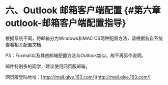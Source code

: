# 六、Outlook 邮箱客户端配置 {#第六章outlook-邮箱客户端配置指导}

根据系统不同，将邮箱分为Windows和MAC OS两种配置方法，请根据各自系统查看相关配置文档

PS：Foxmail以及其他邮箱配置方法与Outlook类似，故不再另作说明。

邮件特别多的同学，建议使用网页版邮箱，

网页版登陆地址：[http://mail.qiye.163.com/](http://mail.qiye.163.com/)

